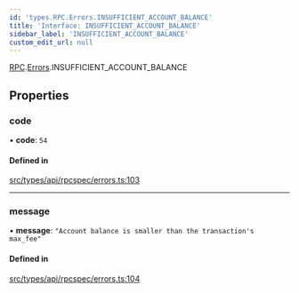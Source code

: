 ```yaml
---
id: 'types.RPC.Errors.INSUFFICIENT_ACCOUNT_BALANCE'
title: 'Interface: INSUFFICIENT_ACCOUNT_BALANCE'
sidebar_label: 'INSUFFICIENT_ACCOUNT_BALANCE'
custom_edit_url: null
---
```


[RPC](../namespaces/types.RPC.md).[Errors](../namespaces/types.RPC.Errors.md).INSUFFICIENT_ACCOUNT_BALANCE

## Properties

### code

• **code**: `54`

#### Defined in

[src/types/api/rpcspec/errors.ts:103](https://github.com/starknet-io/starknet.js/blob/v5.29.0/src/types/api/rpcspec/errors.ts#L103)

---

### message

• **message**: `"Account balance is smaller than the transaction's max_fee"`

#### Defined in

[src/types/api/rpcspec/errors.ts:104](https://github.com/starknet-io/starknet.js/blob/v5.29.0/src/types/api/rpcspec/errors.ts#L104)
